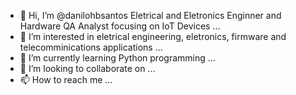 - 👋 Hi, I’m @danilohbsantos Eletrical and Eletronics Enginner and Hardware QA Analyst focusing on IoT Devices ...
- 👀 I’m interested in eletrical engineering, eletronics, firmware and telecomminications applications ...
- 🌱 I’m currently learning Python programming ...
- 💞️ I’m looking to collaborate on ...
- 📫 How to reach me ...

<!---
danilohbsantos/danilohbsantos is a ✨ special ✨ repository because its `README.md` (this file) appears on your GitHub profile.
You can click the Preview link to take a look at your changes.
--->
